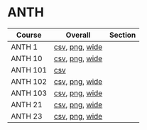 # ANTH

| Course | Overall | Section |
| ------ | ------- | ------- |
| ANTH 1 | [csv](https://github.com/UCSD-Historical-Enrollment-Data/2025Summer1/blob/main/overall/ANTH%201.csv), [png](https://raw.githubusercontent.com/UCSD-Historical-Enrollment-Data/2025Summer1/main/plot_overall/ANTH%201.png), [wide](https://raw.githubusercontent.com/UCSD-Historical-Enrollment-Data/2025Summer1/main/plot_overall_wide/ANTH%201.png) |  |
| ANTH 10 | [csv](https://github.com/UCSD-Historical-Enrollment-Data/2025Summer1/blob/main/overall/ANTH%2010.csv), [png](https://raw.githubusercontent.com/UCSD-Historical-Enrollment-Data/2025Summer1/main/plot_overall/ANTH%2010.png), [wide](https://raw.githubusercontent.com/UCSD-Historical-Enrollment-Data/2025Summer1/main/plot_overall_wide/ANTH%2010.png) |  |
| ANTH 101 | [csv](https://github.com/UCSD-Historical-Enrollment-Data/2025Summer1/blob/main/overall/ANTH%20101.csv) |  |
| ANTH 102 | [csv](https://github.com/UCSD-Historical-Enrollment-Data/2025Summer1/blob/main/overall/ANTH%20102.csv), [png](https://raw.githubusercontent.com/UCSD-Historical-Enrollment-Data/2025Summer1/main/plot_overall/ANTH%20102.png), [wide](https://raw.githubusercontent.com/UCSD-Historical-Enrollment-Data/2025Summer1/main/plot_overall_wide/ANTH%20102.png) |  |
| ANTH 103 | [csv](https://github.com/UCSD-Historical-Enrollment-Data/2025Summer1/blob/main/overall/ANTH%20103.csv), [png](https://raw.githubusercontent.com/UCSD-Historical-Enrollment-Data/2025Summer1/main/plot_overall/ANTH%20103.png), [wide](https://raw.githubusercontent.com/UCSD-Historical-Enrollment-Data/2025Summer1/main/plot_overall_wide/ANTH%20103.png) |  |
| ANTH 21 | [csv](https://github.com/UCSD-Historical-Enrollment-Data/2025Summer1/blob/main/overall/ANTH%2021.csv), [png](https://raw.githubusercontent.com/UCSD-Historical-Enrollment-Data/2025Summer1/main/plot_overall/ANTH%2021.png), [wide](https://raw.githubusercontent.com/UCSD-Historical-Enrollment-Data/2025Summer1/main/plot_overall_wide/ANTH%2021.png) |  |
| ANTH 23 | [csv](https://github.com/UCSD-Historical-Enrollment-Data/2025Summer1/blob/main/overall/ANTH%2023.csv), [png](https://raw.githubusercontent.com/UCSD-Historical-Enrollment-Data/2025Summer1/main/plot_overall/ANTH%2023.png), [wide](https://raw.githubusercontent.com/UCSD-Historical-Enrollment-Data/2025Summer1/main/plot_overall_wide/ANTH%2023.png) |  |
